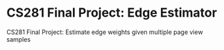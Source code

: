 CS281 Final Project: Edge Estimator
====================

CS281 Final Project: Estimate edge weights given multiple page view samples
